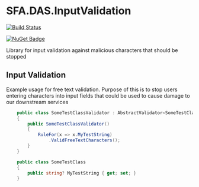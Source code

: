 # SFA.DAS.InputValidation

[![Build Status](https://sfa-gov-uk.visualstudio.com/Digital%20Apprenticeship%20Service/_apis/build/status%2Fdas-shared-packages-SFA.DAS.InputValidation?repoName=SkillsFundingAgency%2Fdas-shared-packages&branchName=refs%2Fpull%2F817%2Fmerge)](https://sfa-gov-uk.visualstudio.com/Digital%20Apprenticeship%20Service/_build/latest?definitionId=3757&repoName=SkillsFundingAgency%2Fdas-shared-packages&branchName=refs%2Fpull%2F817%2Fmerge)

[![NuGet Badge](https://buildstats.info/nuget/SFA.DAS.InputValidation)](https://www.nuget.org/packages/SFA.DAS.InputValidation/)

Library for input validation against malicious characters that should be stopped


## Input Validation

Example usage for free text validation. Purpose of this is to stop users entering characters into input fields that could be used to cause damage to our downstream services

```csharp
    public class SomeTestClassValidator : AbstractValidator<SomeTestClass>
    {
        public SomeTestClassValidator()
        {
            RuleFor(x => x.MyTestString)
                .ValidFreeTextCharacters();
        }
    }

    public class SomeTestClass
    {
        public string? MyTestString { get; set; }
    }

```


